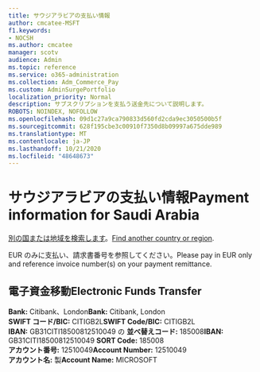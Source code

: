 ```yaml
---
title: サウジアラビアの支払い情報
author: cmcatee-MSFT
f1.keywords:
- NOCSH
ms.author: cmcatee
manager: scotv
audience: Admin
ms.topic: reference
ms.service: o365-administration
ms.collection: Adm_Commerce_Pay
ms.custom: AdminSurgePortfolio
localization_priority: Normal
description: サブスクリプションを支払う送金先について説明します。
ROBOTS: NOINDEX, NOFOLLOW
ms.openlocfilehash: 09d1c27a9ca790833d560fd2cda9ec3050500b5f
ms.sourcegitcommit: 628f195cbe3c00910f7350d8b09997a675dde989
ms.translationtype: MT
ms.contentlocale: ja-JP
ms.lasthandoff: 10/21/2020
ms.locfileid: "48648673"
---
```

# <a name="payment-information-for-saudi-arabia"></a><span data-ttu-id="f1317-103">サウジアラビアの支払い情報</span><span class="sxs-lookup"><span data-stu-id="f1317-103">Payment information for Saudi Arabia</span></span>

<span data-ttu-id="f1317-104">[別の国または地域を検索します](../billing-and-payments/pay-for-your-subscription.md)。</span><span class="sxs-lookup"><span data-stu-id="f1317-104">[Find another country or region](../billing-and-payments/pay-for-your-subscription.md).</span></span>

<span data-ttu-id="f1317-105">EUR のみに支払い、請求書番号を参照してください。</span><span class="sxs-lookup"><span data-stu-id="f1317-105">Please pay in EUR only and reference invoice number(s) on your payment remittance.</span></span>

## <a name="electronic-funds-transfer"></a><span data-ttu-id="f1317-106">電子資金移動</span><span class="sxs-lookup"><span data-stu-id="f1317-106">Electronic Funds Transfer</span></span>

<span data-ttu-id="f1317-107">**Bank:** Citibank、London</span><span class="sxs-lookup"><span data-stu-id="f1317-107">**Bank:** Citibank, London</span></span>  
<span data-ttu-id="f1317-108">**SWIFT コード/BIC:** CITIGB2L</span><span class="sxs-lookup"><span data-stu-id="f1317-108">**SWIFT Code/BIC:** CITIGB2L</span></span>  
<span data-ttu-id="f1317-109">**IBAN:** GB31CITI18500812510049 の **並べ替えコード:** 185008</span><span class="sxs-lookup"><span data-stu-id="f1317-109">**IBAN:** GB31CITI18500812510049 **SORT Code:** 185008</span></span>  
<span data-ttu-id="f1317-110">**アカウント番号:** 12510049</span><span class="sxs-lookup"><span data-stu-id="f1317-110">**Account Number:** 12510049</span></span>   
<span data-ttu-id="f1317-111">**アカウント名:** 製</span><span class="sxs-lookup"><span data-stu-id="f1317-111">**Account Name:** MICROSOFT</span></span>